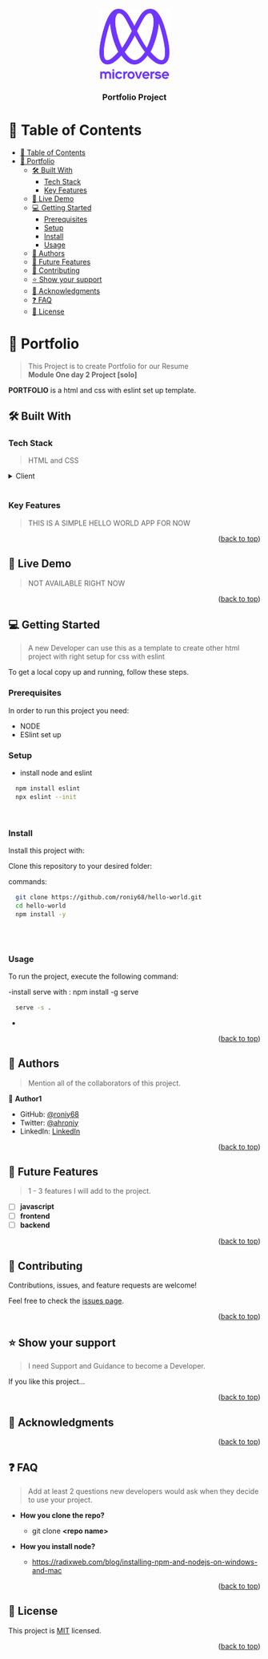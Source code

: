 <a name="readme-top"></a>

<div align="center">

  <img src="images/murple_logo.png" alt="logo" width="140"  height="auto" />
  <br/>

  <h3><b>Portfolio Project</b></h3>

</div>

<!-- TABLE OF CONTENTS -->
# 📗 Table of Contents

- [📗 Table of Contents](#-table-of-contents)
- [📖 Portfolio  ](#-portfolio--)
  - [🛠 Built With ](#-built-with-)
    - [Tech Stack ](#tech-stack-)
    - [Key Features ](#key-features-)
  - [🚀 Live Demo ](#-live-demo-)
  - [💻 Getting Started ](#-getting-started-)
    - [Prerequisites](#prerequisites)
    - [Setup](#setup)
    - [Install](#install)
    - [Usage](#usage)
  - [👥 Authors ](#-authors-)
  - [🔭 Future Features ](#-future-features-)
  - [🤝 Contributing ](#-contributing-)
  - [⭐️ Show your support ](#️-show-your-support-)
  - [🙏 Acknowledgments ](#-acknowledgments-)
  - [❓ FAQ ](#-faq-)
  - [📝 License ](#-license-)

<!-- PROJECT DESCRIPTION -->

# 📖 Portfolio  <a name="about-project"></a>

> This Project is to create Portfolio for our Resume
>       <br><b> Module One day 2 Project [solo]</b>

**PORTFOLIO** is a html and css with eslint set up template.

## 🛠 Built With <a name="built-with"></a>

### Tech Stack <a name="tech-stack"></a>

>HTML and CSS

<details>
  <summary>Client</summary>
  <ul>
    <li><a href="https://w3school.com/">HTML</a></li>
  </ul>
</details>
<br>

### Key Features <a name="key-features"></a>

> THIS IS A SIMPLE HELLO WORLD APP FOR NOW

<p align="right">(<a href="#readme-top">back to top</a>)</p>

<!-- LIVE DEMO -->

## 🚀 Live Demo <a name="live-demo"></a>

> NOT AVAILABLE RIGHT NOW

<!-- - [Live Demo Link](https://yourdeployedapplicationlink.com) -->

<p align="right">(<a href="#readme-top">back to top</a>)</p>

<!-- GETTING STARTED -->

## 💻 Getting Started <a name="getting-started"></a>

> A new Developer can use this as a template to create other html project with right setup for css with eslint 

To get a local copy up and running, follow these steps.

### Prerequisites

In order to run this project you need:
  - NODE 
  - ESlint set up

### Setup
- install node and eslint
 

```sh
  npm install eslint
  npx eslint --init
```
<br>


### Install

Install this project with:

Clone this repository to your desired folder:


 commands:

```sh
  git clone https://github.com/roniy68/hello-world.git
  cd hello-world
  npm install -y
```
<br><br>

### Usage

To run the project, execute the following command:


-install serve with : npm install -g serve

```sh
  serve -s .
```
-



<!-- ### Deployment

You can deploy this project using: -->

<!--
Example:

```sh

```
 -->

<p align="right">(<a href="#readme-top">back to top</a>)</p>

<!-- AUTHORS -->

## 👥 Authors <a name="authors"></a>

> Mention all of the collaborators of this project.

👤 **Author1**

- GitHub: [@roniy68](https://github.com/roniy68)
- Twitter: [@ahroniy](https://twitter.com/ahroniy)
- LinkedIn: [LinkedIn](https://linkedin.com/in/ahroniy)



<p align="right">(<a href="#readme-top">back to top</a>)</p>

<!-- FUTURE FEATURES -->

## 🔭 Future Features <a name="future-features"></a>

>  1 - 3 features I will add to the project.

- [ ] **javascript**
- [ ] **frontend**
- [ ] **backend**

<p align="right">(<a href="#readme-top">back to top</a>)</p>

<!-- CONTRIBUTING -->

## 🤝 Contributing <a name="contributing"></a>

Contributions, issues, and feature requests are welcome!

Feel free to check the [issues page](../../issues/).

<p align="right">(<a href="#readme-top">back to top</a>)</p>

<!-- SUPPORT -->

## ⭐️ Show your support <a name="support"></a>

>  I need Support and Guidance to become a Developer.

If you like this project...

<p align="right">(<a href="#readme-top">back to top</a>)</p>

<!-- ACKNOWLEDGEMENTS -->

## 🙏 Acknowledgments <a name="acknowledgements"></a>

<p align="right">(<a href="#readme-top">back to top</a>)</p>

<!-- FAQ (optional) -->

## ❓ FAQ <a name="faq"></a>

> Add at least 2 questions new developers would ask when they decide to use your project.

- **How you clone the repo?**

  - git clone **\<repo name\>**

- **How you install node?**

  - https://radixweb.com/blog/installing-npm-and-nodejs-on-windows-and-mac

<p align="right">(<a href="#readme-top">back to top</a>)</p>

<!-- LICENSE -->

## 📝 License <a name="license"></a>

This project is [MIT](./LICENSE) licensed.

<p align="right">(<a href="#readme-top">back to top</a>)</p>
